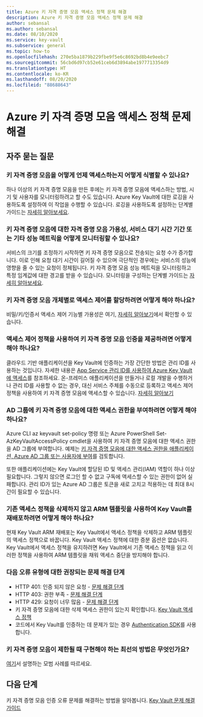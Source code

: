 ```yaml
---
title: Azure 키 자격 증명 모음 액세스 정책 문제 해결
description: Azure 키 자격 증명 모음 액세스 정책 문제 해결
author: sebansal
ms.author: sebansal
ms.date: 08/10/2020
ms.service: key-vault
ms.subservice: general
ms.topic: how-to
ms.openlocfilehash: 270e5ba1879b229fbe9f5e6c8692bd8b4e9eebc7
ms.sourcegitcommit: 56cbd6d97cb52e61ceb6d3894abe1977713354d9
ms.translationtype: HT
ms.contentlocale: ko-KR
ms.lasthandoff: 08/20/2020
ms.locfileid: "88688643"
---
```

# <a name="troubleshooting-azure-key-vault-access-policy-issues"></a>Azure 키 자격 증명 모음 액세스 정책 문제 해결

## <a name="frequently-asked-questions"></a>자주 묻는 질문

### <a name="how-can-i-identify-how-and-when-key-vaults-are-accessed"></a>키 자격 증명 모음을 어떻게 언제 액세스하는지 어떻게 식별할 수 있나요?
하나 이상의 키 자격 증명 모음을 만든 후에는 키 자격 증명 모음에 액세스하는 방법, 시기 및 사용자를 모니터링하려고 할 수도 있습니다. Azure Key Vault에 대한 로깅을 사용하도록 설정하여 이 작업을 수행할 수 있습니다. 로깅을 사용하도록 설정하는 단계별 가이드는 [자세히 알아보세요](https://docs.microsoft.com/azure/key-vault/general/logging).

### <a name="how-can-i-monitor-vault-availability-service-latency-periods-or-other-performance-metrics-for-key-vault"></a>키 자격 증명 모음에 대한 자격 증명 모음 가용성, 서비스 대기 시간 기간 또는 기타 성능 메트릭을 어떻게 모니터링할 수 있나요?
서비스의 크기를 조정하기 시작하면 키 자격 증명 모음으로 전송되는 요청 수가 증가합니다. 이로 인해 요청 대기 시간이 길어질 수 있으며 극단적인 경우에는 서비스의 성능에 영향을 줄 수 있는 요청이 정체됩니다. 키 자격 증명 모음 성능 메트릭을 모니터링하고 특정 임계값에 대한 경고를 받을 수 있습니다. 모니터링을 구성하는 단계별 가이드는 [자세히 알아보세요](https://docs.microsoft.com/azure/key-vault/general/alert).

### <a name="how-can-i-assign-access-control-per-key-vault-object"></a>키 자격 증명 모음 개체별로 액세스 제어를 할당하려면 어떻게 해야 하나요? 
비밀/키/인증서 액세스 제어 기능별 가용성은 여기, [자세히 알아보기](https://feedback.azure.com/forums/906355-azure-key-vault/suggestions/32213176-per-secret-key-certificate-access-control)에서 확인할 수 있습니다.

### <a name="how-can-i-provide-key-vault-authenticate-using-access-control-policy"></a>액세스 제어 정책을 사용하여 키 자격 증명 모음 인증을 제공하려면 어떻게 해야 하나요?
클라우드 기반 애플리케이션을 Key Vault에 인증하는 가장 간단한 방법은 관리 ID를 사용하는 것입니다. 자세한 내용은 [App Service 관리 ID를 사용하여 Azure Key Vault에 액세스]( https://docs.microsoft.com/azure/key-vault/general/managed-identity)를 참조하세요.
온-프레미스 애플리케이션을 만들거나 로컬 개발을 수행하거나 관리 ID를 사용할 수 없는 경우, 대신 서비스 주체를 수동으로 등록하고 액세스 제어 정책을 사용하여 키 자격 증명 모음에 액세스할 수 있습니다. [자세히 알아보기](https://docs.microsoft.com/azure/key-vault/general/group-permissions-for-apps)


### <a name="how-can-i-give-the-ad-group-access-to-the-key-vault"></a>AD 그룹에 키 자격 증명 모음에 대한 액세스 권한을 부여하려면 어떻게 해야 하나요?
Azure CLI az keyvault set-policy 명령 또는 Azure PowerShell Set-AzKeyVaultAccessPolicy cmdlet을 사용하여 키 자격 증명 모음에 대한 액세스 권한을 AD 그룹에 부여합니다. 예제는 [키 자격 증명 모음에 대한 액세스 권한을 애플리케이션, Azure AD 그룹 또는 사용자에 부여](https://docs.microsoft.com/azure/key-vault/general/group-permissions-for-apps#give-the-principal-access-to-your-key-vault)를 검토합니다.

또한 애플리케이션에는 Key Vault에 할당된 ID 및 액세스 관리(IAM) 역할이 하나 이상 필요합니다. 그렇지 않으면 로그인 할 수 없고 구독에 액세스할 수 있는 권한이 없어 실패합니다. 관리 ID가 있는 Azure AD 그룹은 토큰을 새로 고치고 적용하는 데 최대 8시간이 필요할 수 있습니다.

### <a name="how-can-i-redeploy-key-vault-with-arm-template-without-deleting-existing-access-policies"></a>기존 액세스 정책을 삭제하지 않고 ARM 템플릿을 사용하여 Key Vault를 재배포하려면 어떻게 해야 하나요?
현재 Key Vault ARM 재배포는 Key Vault에서 액세스 정책을 삭제하고 ARM 템플릿의 액세스 정책으로 바꿉니다. Key Vault 액세스 정책에 대한 증분 옵션은 없습니다. Key Vault에서 액세스 정책을 유지하려면 Key Vault에서 기존 액세스 정책을 읽고 이러한 정책을 사용하여 ARM 템플릿을 채워 액세스 중단을 방지해야 합니다.

### <a name="recommended-troubleshooting-steps-for-following-error-types"></a>다음 오류 유형에 대한 권장되는 문제 해결 단계
* HTTP 401: 인증 되지 않은 요청 - [문제 해결 단계](https://docs.microsoft.com/azure/key-vault/general/rest-error-codes#http-401-unauthenticated-request)
* HTTP 403: 권한 부족 - [문제 해결 단계](https://docs.microsoft.com/azure/key-vault/general/rest-error-codes#http-403-insufficient-permissions)
* HTTP 429: 요청이 너무 많음 - [문제 해결 단계](https://docs.microsoft.com/azure/key-vault/general/rest-error-codes#http-429-too-many-requests)
* 키 자격 증명 모음에 대한 삭제 액세스 권한이 있는지 확인합니다. [Key Vault 액세스 정책](https://docs.microsoft.com/azure/key-vault/general/group-permissions-for-apps)
* 코드에서 Key Vault를 인증하는 데 문제가 있는 경우 [Authentication SDK](https://azure.github.io/azure-sdk/posts/2020-02-25/defaultazurecredentials.html)를 사용합니다.

### <a name="what-are-the-best-practices-i-should-implement-when-key-vault-is-getting-throttled"></a>키 자격 증명 모음이 제한될 때 구현해야 하는 최선의 방법은 무엇인가요?
[여기](https://docs.microsoft.com/azure/key-vault/general/overview-throttling#how-to-throttle-your-app-in-response-to-service-limits)서 설명하는 모범 사례를 따르세요.

## <a name="next-steps"></a>다음 단계

키 자격 증명 모음 인증 오류 문제를 해결하는 방법을 알아봅니다. [Key Vault 문제 해결 가이드](https://docs.microsoft.com/azure/key-vault/general/rest-error-codes)
